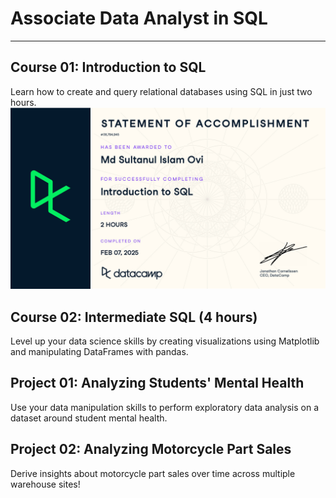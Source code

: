 # Associate Data Analyst in SQL

---

## Course 01: Introduction to SQL

Learn how to create and query relational databases using SQL in just two hours.
![certificate](Certificates/c1_certificate.jpg)

## Course 02: Intermediate SQL (4 hours)

Level up your data science skills by creating visualizations using Matplotlib and manipulating DataFrames with pandas.

## Project 01: Analyzing Students' Mental Health

Use your data manipulation skills to perform exploratory data analysis on a dataset around student mental health.

## Project 02: Analyzing Motorcycle Part Sales

Derive insights about motorcycle part sales over time across multiple warehouse sites!
